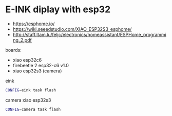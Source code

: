 # E-INK diplay with esp32


- https://esphome.io/
- https://wiki.seeedstudio.com/XIAO_ESP32S3_esphome/
- http://staff.ltam.lu/feljc/electronics/homeassistant/ESPHome_programming_2.pdf


boards:
- xiao esp32c6
- firebeetle 2 esp32-c6 v1.0
- xiao esp32s3 (camera)

eink 
```bash
CONFIG=eink task flash
```

camera xiao esp32s3
```bash
CONFIG=camera task flash
```

